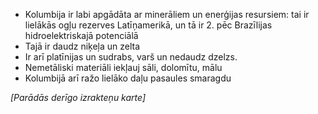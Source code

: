 * Kolumbija ir labi apgādāta ar minerāliem un enerģijas resursiem: tai ir lielākās ogļu rezerves Latīņamerikā, un tā ir 2. pēc Brazīlijas hidroelektriskajā potenciālā
* Tajā ir daudz niķeļa un zelta
* Ir arī platīnijas un sudrabs, varš un nedaudz dzelzs.
* Nemetāliski materiāli iekļauj sāli, dolomītu, mālu
* Kolumbijā arī ražo lielāko daļu pasaules smaragdu

*[Parādās derīgo izrakteņu karte]*
